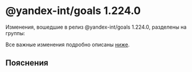 # @yandex-int/goals 1.224.0

<!-- ЧЕЛОВЕЧЕСКОЕ ВСТУПЛЕНИЕ -->

Изменения, вошедшие в релиз @yandex-int/goals 1.224.0, разделены на группы:

Все важные изменения подробно описаны [ниже](#Пояснения).

## Пояснения

